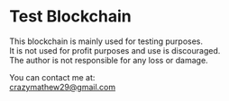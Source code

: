 # Test Blockchain
This blockchain is mainly used for testing purposes. <br> 
It is not used for profit purposes and use is discouraged. <br>
The author is not responsible for any loss or damage. <br>

You can contact me at: <br>
crazymathew29@gmail.com